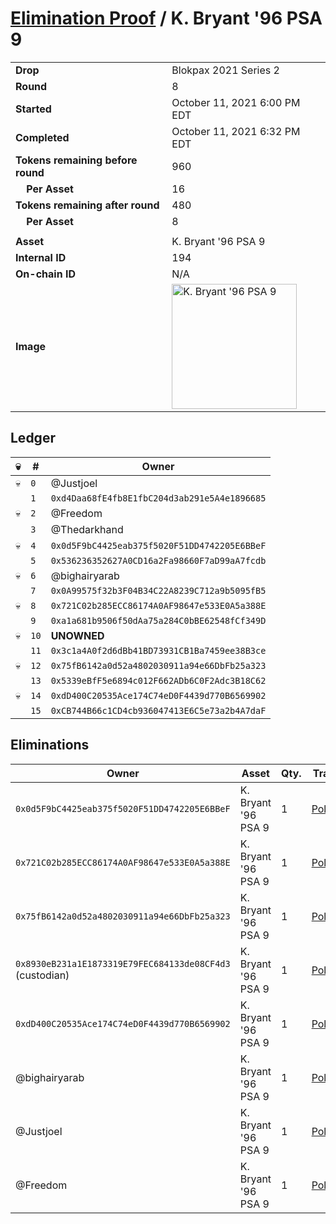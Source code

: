 # [Elimination Proof](./readme.md) / K. Bryant &#039;96 PSA 9

|||
|---|---|
| **Drop** | Blokpax 2021 Series 2 |
| **Round** | 8 |
| **Started** | October 11, 2021 6:00 PM EDT |
| **Completed** | October 11, 2021 6:32 PM EDT |
| **Tokens remaining before round** | 960 |
| **&nbsp;&nbsp;&nbsp;&nbsp;Per Asset** | 16 |
| **Tokens remaining after round** | 480 |
| **&nbsp;&nbsp;&nbsp;&nbsp;Per Asset** | 8 |
| | |
| **Asset** | K. Bryant &#039;96 PSA 9 |
| **Internal ID** | 194 |
| **On-chain ID** | N/A |
| **Image** | <img src="https://tcdn.blokpax.com/9484ebfa-632c-4a1e-8a18-664f2d58e2d9/e09e3bd23b2055314cb7654e59dc6671d60c0107b5f61a8cbbd2f229b1dbae83.jpg" height="200" alt="K. Bryant &#039;96 PSA 9" /> |

## Ledger

| 💀 | # | Owner |
| --- | --- | --- |
| 💀 | `0` | @Justjoel |
|  | `1` | `0xd4Daa68fE4fb8E1fbC204d3ab291e5A4e1896685` |
| 💀 | `2` | @Freedom |
|  | `3` | @Thedarkhand |
| 💀 | `4` | `0x0d5F9bC4425eab375f5020F51DD4742205E6BBeF` |
|  | `5` | `0x536236352627A0CD16a2Fa98660F7aD99aA7fcdb` |
| 💀 | `6` | @bighairyarab |
|  | `7` | `0x0A99575f32b3F04B34C22A8239C712a9b5095fB5` |
| 💀 | `8` | `0x721C02b285ECC86174A0AF98647e533E0A5a388E` |
|  | `9` | `0xa1a681b9506f50dAa75a284C0bBE62548fCf349D` |
| 💀 | `10` | **UNOWNED** |
|  | `11` | `0x3c1a4A0f2d6dBb41BD73931CB1Ba7459ee38B3ce` |
| 💀 | `12` | `0x75fB6142a0d52a4802030911a94e66DbFb25a323` |
|  | `13` | `0x5339eBfF5e6894c012F662ADb6C0F2Adc3B18C62` |
| 💀 | `14` | `0xdD400C20535Ace174C74eD0F4439d770B6569902` |
|  | `15` | `0xCB744B66c1CD4cb936047413E6C5e73a2b4A7daF` |


## Eliminations

| Owner | Asset | Qty. | Transaction |
| --- | --- | --- | --- |
| `0x0d5F9bC4425eab375f5020F51DD4742205E6BBeF` | K. Bryant '96 PSA 9 | 1 | [Polygonscan](https://polygonscan.com/tx/0xda1d54f456a3af99067d4c5e3395e1b5a0fd81782a2843cfa40efe25ff00280d) |
| `0x721C02b285ECC86174A0AF98647e533E0A5a388E` | K. Bryant '96 PSA 9 | 1 | [Polygonscan](https://polygonscan.com/tx/0xa4a9c6442c3d2165e9fbb0f3c83202a03db752d3f5066a41fba55f4503a6d739) |
| `0x75fB6142a0d52a4802030911a94e66DbFb25a323` | K. Bryant '96 PSA 9 | 1 | [Polygonscan](https://polygonscan.com/tx/0xd7cfe88f55758550e8f8506b2ce3c50c1bb87282d3eba23845bb0384b6b37972) |
| `0x8930eB231a1E1873319E79FEC684133de08CF4d3` (custodian) | K. Bryant '96 PSA 9 | 1 | [Polygonscan](https://polygonscan.com/tx/0x5e06f5f8ee449da6c44a71709cd3b7cdd1cb226f6a77012cc9edc6e884a3b192) |
| `0xdD400C20535Ace174C74eD0F4439d770B6569902` | K. Bryant '96 PSA 9 | 1 | [Polygonscan](https://polygonscan.com/tx/0xbdf01d1751c52e19db7336b87e63a361f7546d69305f99377ddfcd6d76a7e662) |
| @bighairyarab | K. Bryant '96 PSA 9 | 1 | [Polygonscan](https://polygonscan.com/tx/0xba4cb7a6d43a6e0ff1d523d18f838760836bb8b88cc9c03c3fed4dc38939aaad) |
| @Justjoel | K. Bryant '96 PSA 9 | 1 | [Polygonscan](https://polygonscan.com/tx/0xda9d199070d147a133d0880c6e905427af04524bb909a43f314b2e5a1af55f06) |
| @Freedom | K. Bryant '96 PSA 9 | 1 | [Polygonscan](https://polygonscan.com/tx/0x7c9e8d83d767944e97d3981aa4930866724088f4a13ccb04110c41aa6cac7863) |
